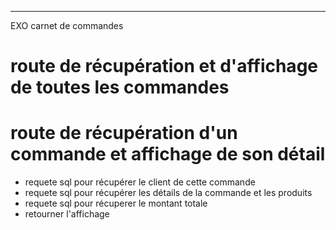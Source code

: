---

EXO carnet de commandes

# route de récupération et d'affichage de toutes les commandes

# route de récupération d'un commande et affichage de son détail

-   requete sql pour récupérer le client de cette commande
-   requete sql pour récupérer les détails de la commande et les produits
-   requete sql pour récuperer le montant totale
-   retourner l'affichage
